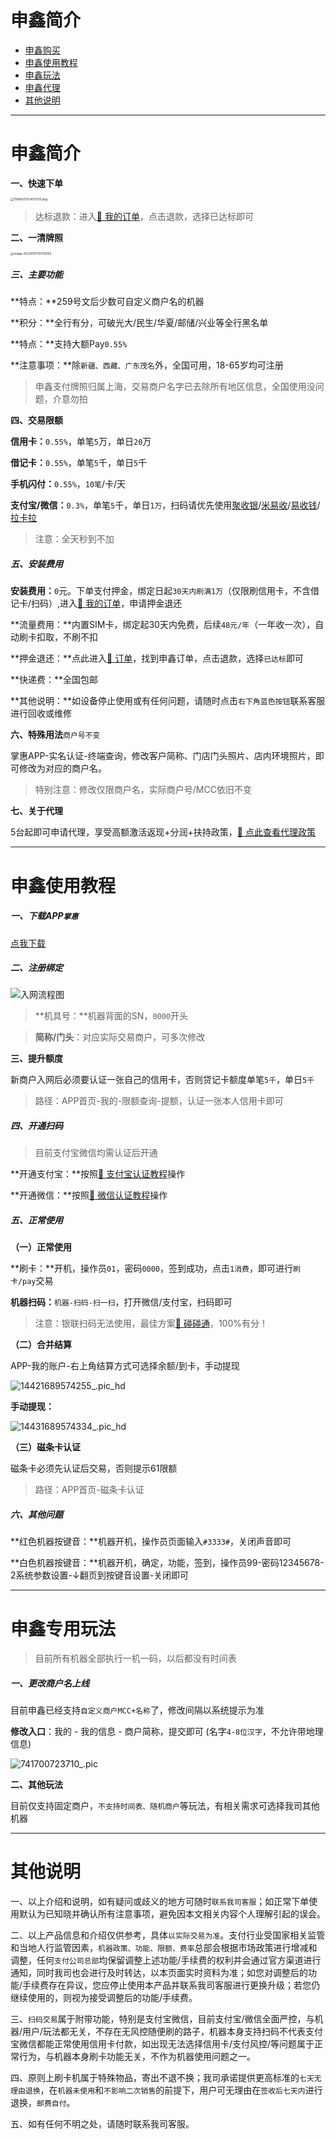 # 申鑫简介

- [申鑫购买](#申鑫购买)
- [申鑫使用教程](#申鑫使用教程)
- [申鑫玩法](#申鑫专用玩法 )
- [申鑫代理](agent/sx.md)
- [其他说明](#其他说明)

---

# 申鑫简介

**一、快速下单**

[<img src="https://wiki.zjkmkj.com/media/202208211428665.png" alt="1569425353473233.png" style="zoom:33%;" />](https://kmshop.zjkmkj.com/pages/goods_details/index?id=41)

> 达标退款：进入[:link: 我的订单](http://kmshop.zjkmkj.com/pages/users/order_list/index)，点击退款，选择已达标即可

**二、一清牌照**

<img src="https://wiki.zjkmkj.com/media/202301071137099.png" alt="image-20230107113735052" style="zoom: 33%;" />

##### 三、主要功能

**特点：**259号文后少数可自定义商户名的机器

**积分：**全行有分，可破光大/民生/华夏/邮储/兴业等全行黑名单

**特点：**支持大额Pay`0.55%`

**注意事项：**除`新疆、西藏、广东茂名`外，全国可用，18-65岁均可注册

> 申鑫支付牌照归属上海，交易商户名字已去除所有地区信息，全国使用没问题，介意勿拍

**四、交易限额**

**信用卡：**`0.55%`，单笔`5`万，单日`20`万

**借记卡：**`0.55%`，单笔`5`千，单日`5`千

**手机闪付：**`0.55%`，`10笔`/卡/天

**支付宝/微信：**`0.3%`，单笔`5`千，单日`1万`，扫码请优先使用[聚收银](tool/jsy.md)/[米易收](tool/mys.md)/[易收钱](tool/ysq.md)/[拉卡拉](tool/lkl.md)

>  注意：全天秒到不加

##### 五、安装费用

**安装费用：**`0`元。下单支付押金，绑定日起`30天内刷满1万`（仅限刷信用卡，不含借记卡/扫码）,进入[:link: 我的订单](http://kmshop.zjkmkj.com/pages/users/order_list/index)，申请押金退还

**流量费用：**内置SIM卡，绑定起30天内免费，后续`48元/年`（一年收一次），自动刷卡扣取，不刷不扣

**押金退还：**点此进入[:link: 订单](http://kmshop.zjkmkj.com/pages/users/order_list/index)，找到申鑫订单，点击退款，选择`已达标`即可

**快递费：**全国包邮

**其他说明：**如设备停止使用或有任何问题，请随时点击`右下角蓝色按钮`联系客服进行回收或维修

**六、特殊用法**`商户号不变`

掌惠APP-实名认证-终端查询，修改客户简称、门店门头照片、店内环境照片，即可修改为对应的商户名。

> 特别注意：修改仅限商户名，实际商户号/MCC依旧不变

**七、关于代理**

5台起即可申请代理，享受高额激活返现+分润+扶持政策，[:link: 点此查看代理政策](agent/sx.md)

------

# 申鑫使用教程

##### 一、下载APP`掌惠`

[点我下载](https://mapp.77pay.com.cn/app/download)

##### 二、注册绑定

![入网流程图](https://wiki.zjkmkj.com/media/202211032348045.png)

> **机具号：**机器背面的SN，`0000`开头

>  **简称/门头**：对应实际交易商户，可多次修改

**三、提升额度**

新商户入网后必须要认证一张自己的信用卡，否则贷记卡额度单笔`5千`，单日`5千` 

> 路径：APP首页-我的-限额查询-提额，认证一张本人信用卡即可

##### 四、开通扫码

>  目前支付宝微信均需认证后开通

**开通支付宝：**按照[:link: 支付宝认证教程](tool/zfbrz.md)操作

**开通微信：**按照[:link: 微信认证教程](tool/wxrz.md)操作

##### 五、正常使用

**（一）正常使用**

**刷卡：**开机，操作员`01`，密码`0000`，签到成功，点击`1消费`，即可进行`刷卡/pay`交易

**机器扫码：**`机器-扫码-扫一扫`，打开微信/支付宝，扫码即可

> 注意：银联扫码无法使用，最佳方案[:link: 碰碰通](https://wiki.zjkmkj.com/#/tool/ppt)，100%有分！
>

**（二）合并结算**

APP-我的账户-右上角结算方式可选择余额/到卡，手动提现

![14421689574255_.pic_hd](https://wiki.zjkmkj.com/media/202307171411846.jpg)

**手动提现：**

![14431689574334_.pic_hd](https://wiki.zjkmkj.com/media/202307171412098.jpg)

**（三）磁条卡认证**

磁条卡必须先认证后交易，否则提示61限额

> 路径：APP首页-磁条卡认证

##### 六、其他问题

**红色机器按键音：**机器开机，操作员页面输入`#3333#`，关闭声音即可

**白色机器按键音：**机器开机，确定，功能，签到，操作员99-密码12345678-2系统参数设置-↓翻页到按键音设置-关闭即可

---

# 申鑫专用玩法 

> 目前所有机器全部执行一机一码，以后都没有时间表

##### 一、更改商户名上线

目前申鑫已经支持`自定义商户MCC+名称`了，修改间隔以系统提示为准

**修改入口**：我的 - 我的信息 - 商户简称，提交即可 (名字`4-8位汉字`，不允许带地理信息)

![741700723710_.pic](https://wiki.zjkmkj.com/media/202311231558252.jpeg)

**二、其他玩法**

目前仅支持固定商户，`不支持时间表、随机商户`等玩法，有相关需求可选择我司其他机器

---



# 其他说明

一、以上介绍和说明，如有疑问或歧义的地方可随时`联系我司客服`；如正常下单使用默认为已知晓并确认所有注意事项，避免因本文相关内容个人理解引起的误会。

二、以上产品信息和介绍仅供参考，具体`以实际交易为准`。支付行业受国家相关监管和当地人行监管因素，`机器政策、功能、限额、费率`总部会根据市场政策进行增减和调整，任何`支付公司总部`均保留调整上述功能/手续费的权利并会通过官方渠道进行通知，同时我司也会进行及时转达，以本页面实时资料为准；如您对调整后的功能/手续费存在异议，您应停止使用本产品并联系我司客服进行更换升级；若您仍继续使用的，则视为接受调整后的功能/手续费。

三、`扫码交易`属于附带功能，特别是支付宝微信，目前支付宝/微信全面严控，与机器/用户/玩法都无关，不存在无风控随便刷的路子，机器本身支持扫码不代表支付宝微信都能正常使用信用卡付款，如出现无法选择信用卡/支付风控/等问题属于正常行为，与机器本身刷卡功能无关，不作为机器使用问题之一。

四、原则上刷卡机属于特殊物品，寄出不退不换；我司承诺提供更高标准的`七天无理由退换`，在`机器未使用`和`不影响二次销售`的前提下，用户可无理由在`签收后七天内`进行退换，`邮费自付`。

五、如有任何不明之处，请随时联系我司客服。
